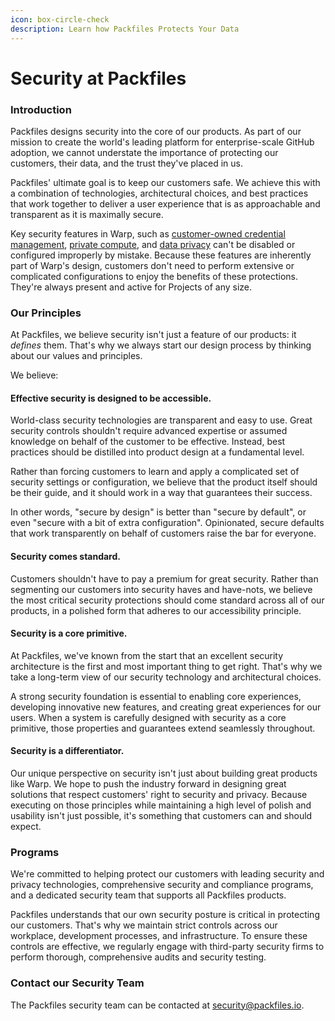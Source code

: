 ```yaml
---
icon: box-circle-check
description: Learn how Packfiles Protects Your Data
---
```


# Security at Packfiles

### Introduction

Packfiles designs security into the core of our products. As part of our mission to create the world's leading platform for enterprise-scale GitHub adoption, we cannot understate the importance of protecting our customers, their data, and the trust they've placed in us.

Packfiles' ultimate goal is to keep our customers safe. We achieve this with a combination of technologies, architectural choices, and best practices that work together to deliver a user experience that is as approachable and transparent as it is maximally secure.

Key security features in Warp, such as [customer-owned credential management](warp-security-model/credential-management.md), [private compute](warp-security-model/), and [data privacy](warp-security-model/data-privacy.md) can't be disabled or configured improperly by mistake. Because these features are inherently part of Warp's design, customers don't need to perform extensive or complicated configurations to enjoy the benefits of these protections. They're always present and active for Projects of any size.

### Our Principles

At Packfiles, we believe security isn't just a feature of our products: it _defines_ them. That's why we always start our design process by thinking about our values and principles.

We believe:

#### **Effective security is designed to be accessible.**

World-class security technologies are transparent and easy to use. Great security controls shouldn't require advanced expertise or assumed knowledge on behalf of the customer to be effective. Instead, best practices should be distilled into product design at a fundamental level.&#x20;

Rather than forcing customers to learn and apply a complicated set of security settings or configuration, we believe that the product itself should be their guide, and it should work in a way that guarantees their success.

In other words, "secure by design" is better than "secure by default", or even "secure with a bit of extra configuration". Opinionated, secure defaults that work transparently on behalf of customers raise the bar for everyone.

#### Security comes standard.

Customers shouldn't have to pay a premium for great security. Rather than segmenting our customers into security haves and have-nots, we believe the most critical security protections should come standard across all of our products, in a polished form that adheres to our accessibility principle.

#### **Security is a core primitive.**

At Packfiles, we've known from the start that an excellent security architecture is the first and most important thing to get right. That's why we take a long-term view of our security technology and architectural choices.

A strong security foundation is essential to enabling core experiences, developing innovative new features, and creating great experiences for our users. When a system is carefully designed with security as a core primitive, those properties and guarantees extend seamlessly throughout.

#### Security is a differentiator.

Our unique perspective on security isn't just about building great products like Warp. We hope to push the industry forward in designing great solutions that respect customers' right to security and privacy. Because executing on those principles while maintaining a high level of polish and usability isn't just possible, it's something that customers can and should expect.

### Programs

We're committed to helping protect our customers with leading security and privacy technologies, comprehensive security and compliance programs, and a dedicated security team that supports all Packfiles products.

Packfiles understands that our own security posture is critical in protecting our customers. That's why we maintain strict controls across our workplace, development processes, and infrastructure. To ensure these controls are effective, we regularly engage with third-party security firms to perform thorough, comprehensive audits and security testing.&#x20;



### Contact our Security Team

The Packfiles security team can be contacted at [security@packfiles.io](mailto:security@packfiles.io).&#x20;

&#x20;



